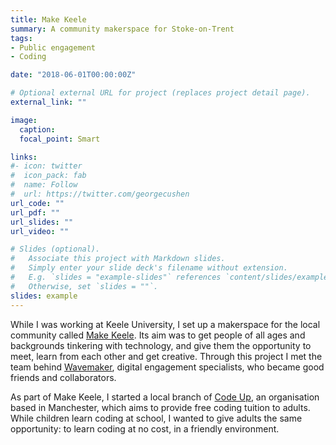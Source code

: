 ```yaml
---
title: Make Keele
summary: A community makerspace for Stoke-on-Trent
tags:
- Public engagement
- Coding

date: "2018-06-01T00:00:00Z"

# Optional external URL for project (replaces project detail page).
external_link: ""

image:
  caption:
  focal_point: Smart

links:
#- icon: twitter
#  icon_pack: fab
#  name: Follow
#  url: https://twitter.com/georgecushen
url_code: ""
url_pdf: ""
url_slides: ""
url_video: ""

# Slides (optional).
#   Associate this project with Markdown slides.
#   Simply enter your slide deck's filename without extension.
#   E.g. `slides = "example-slides"` references `content/slides/example-slides.md`.
#   Otherwise, set `slides = ""`.
slides: example
---
```


While I was working at Keele University, I set up a makerspace for the local community called [Make Keele](https://www.keele.ac.uk/make/). Its aim was to get people of all ages and backgrounds tinkering with technology, and give them the opportunity to meet, learn from each other and get creative. Through this project I met the team behind [Wavemaker](https://www.wavemaker.org.uk/), digital engagement specialists, who became good friends and collaborators.

As part of Make Keele, I started a local branch of [Code Up](https://codeup.org.uk/), an organisation based in Manchester, which aims to provide free coding tuition to adults. While children learn coding at school, I wanted to give adults the same opportunity: to learn coding at no cost, in a friendly environment.
